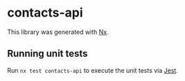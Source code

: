 # contacts-api

This library was generated with [Nx](https://nx.dev).

## Running unit tests

Run `nx test contacts-api` to execute the unit tests via [Jest](https://jestjs.io).
